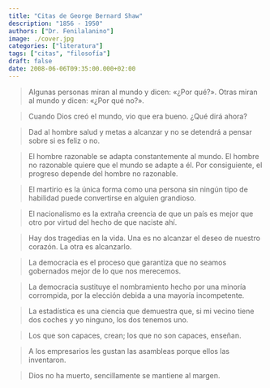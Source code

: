 ```yaml
---
title: "Citas de George Bernard Shaw"
description: "1856 - 1950"
authors: ["Dr. Fenilalanino"]
image: ./cover.jpg
categories: ["literatura"]
tags: ["citas", "filosofía"]
draft: false
date: 2008-06-06T09:35:00.000+02:00
---
```


> Algunas personas miran al mundo y dicen: «¿Por qué?». Otras miran al mundo y dicen: «¿Por qué no?».

> Cuando Dios creó el mundo, vio que era bueno. ¿Qué dirá ahora?

> Dad al hombre salud y metas a alcanzar y no se detendrá a pensar sobre si es feliz o no.

> El hombre razonable se adapta constantemente al mundo. El hombre no razonable quiere que el mundo se adapte a él. Por consiguiente, el progreso depende del hombre no razonable.

> El martirio es la única forma como una persona sin ningún tipo de habilidad puede convertirse en alguien grandioso.

> El nacionalismo es la extraña creencia de que un país es mejor que otro por virtud del hecho de que naciste ahí.

> Hay dos tragedias en la vida. Una es no alcanzar el deseo de nuestro corazón. La otra es alcanzarlo.

> La democracia es el proceso que garantiza que no seamos gobernados mejor de lo que nos merecemos.

> La democracia sustituye el nombramiento hecho por una minoría corrompida, por la elección debida a una mayoría incompetente.

> La estadística es una ciencia que demuestra que, si mi vecino tiene dos coches y yo ninguno, los dos tenemos uno.

> Los que son capaces, crean; los que no son capaces, enseñan.

> A los empresarios les gustan las asambleas porque ellos las inventaron.

> Dios no ha muerto, sencillamente se mantiene al margen.
